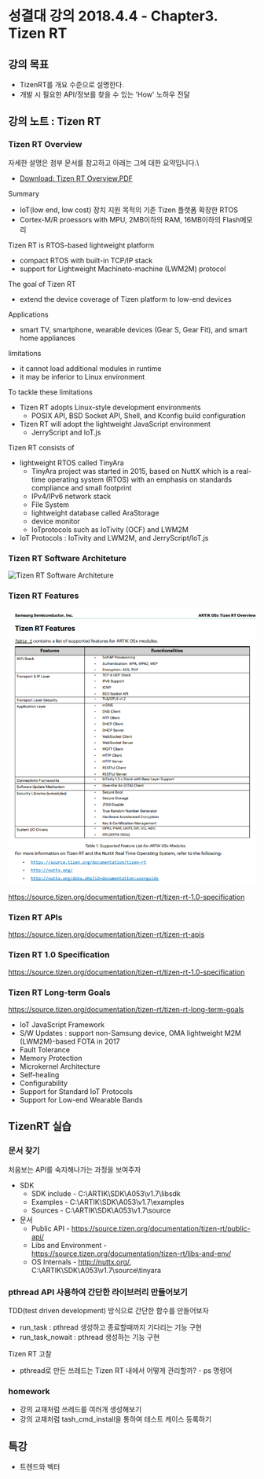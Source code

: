 # 성결대 강의 2018.4.4 - Chapter3. Tizen RT

## 강의 목표

* TizenRT를 개요 수준으로 설명한다.
* 개발 시 필요한 API/정보를 찾을 수 있는 'How' 노하우 전달

## 강의 노트 : Tizen RT

### Tizen RT Overview

자세한 설명은 첨부 문서를 참고하고 아래는 그에 대한 요약입니다.\
* [Download: Tizen RT Overview.PDF](https://developer.artik.io/downloads/3a6d6253-a28a-476d-97ba-3ba3d8bd537d/download)

Summary

* IoT(low end, low cost) 장치 지원 목적의 기존 Tizen 플랫폼 확장한 RTOS
* Cortex-M/R proessors with MPU, 2MB이하의 RAM, 16MB이하의 Flash메모리

Tizen RT is RTOS-based lightweight platform

* compact RTOS with built-in TCP/IP stack
* support for Lightweight Machineto-machine (LWM2M) protocol

The goal of Tizen RT

* extend the device coverage of Tizen platform to low-end devices

Applications

* smart TV, smartphone, wearable devices (Gear S, Gear Fit), and smart home appliances

limitations

* it cannot load additional modules in runtime
* it may be inferior to Linux environment

To tackle these limitations

* Tizen RT adopts Linux-style development environments
  * POSIX API, BSD Socket API, Shell, and Kconfig build configuration
* Tizen RT will adopt the lightweight JavaScript environment
  * JerryScript and IoT.js

Tizen RT consists of

* lightweight RTOS called TinyAra
  * TinyAra project was started in 2015, based on NuttX which is a real-time operating system (RTOS) with an emphasis on standards compliance and small footprint
  * IPv4/IPv6 network stack
  * File System
  * lightweight database called AraStorage
  * device monitor
  * IoTprotocols such as IoTivity (OCF) and LWM2M
* IoT Protocols : IoTivity and LWM2M, and JerryScript/IoT.js

### Tizen RT Software Architeture

![Tizen RT Software Architeture](https://wiki.tizen.org/images/thumb/1/10/ArchitectureOfTizenRT.JPG/800px-ArchitectureOfTizenRT.JPG)

### Tizen RT Features

![Tizen RT Features](./resources/Tizen_RT_Features.png)

https://source.tizen.org/documentation/tizen-rt/tizen-rt-1.0-specification

### Tizen RT APIs

https://source.tizen.org/documentation/tizen-rt/tizen-rt-apis

### Tizen RT 1.0 Specification

https://source.tizen.org/documentation/tizen-rt/tizen-rt-1.0-specification

### Tizen RT Long-term Goals

https://source.tizen.org/documentation/tizen-rt/tizen-rt-long-term-goals

* IoT JavaScript Framework
* S/W Updates : support non-Samsung device, OMA lightweight M2M (LWM2M)-based FOTA in 2017
* Fault Tolerance
* Memory Protection
* Microkernel Architecture
* Self-healing
* Configurability
* Support for Standard IoT Protocols
* Support for Low-end Wearable Bands

## TizenRT 실습

### 문서 찾기

처음보는 API를 숙지해나가는 과정을 보여주자

* SDK
  * SDK include - C:\ARTIK\SDK\A053\v1.7\libsdk
  * Examples - C:\ARTIK\SDK\A053\v1.7\examples
  * Sources - C:\ARTIK\SDK\A053\v1.7\source
* 문서
  * Public API - https://source.tizen.org/documentation/tizen-rt/public-api/
  * Libs and Environment - https://source.tizen.org/documentation/tizen-rt/libs-and-env/ 
  * OS Internals - http://nuttx.org/, C:\ARTIK\SDK\A053\v1.7\source\tinyara

### pthread API 사용하여 간단한 라이브러리 만들어보기

TDD(test driven development) 방식으로 간단한 함수를 만들어보자

* run_task : pthread 생성하고 종료할때까지 기다리는 기능 구현
* run_task_nowait : pthread 생성하는 기능 구현

Tizen RT 고찰

* pthread로 만든 쓰레드는 Tizen RT 내에서 어떻게 관리할까? - ps 명령어

### homework

* 강의 교재처럼 쓰레드를 여러개 생성해보기
* 강의 교재처럼 tash_cmd_install을 통하여 테스트 케이스 등록하기

## 특강

* 트렌드와 벡터
